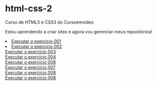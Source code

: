 # html-css-2
Curso de HTML5 e CSS3 do Cursoemvideo

Estou aprendendo a criar sites e agora vou gerenciar meus repositórios!<br/>
<li><a href="https://marcelocesar-1964.github.io/html-css-2/exercicios/ex001-Olá-mundo/index.html">Executar o exercício 001</a><br/> </li> 
<li><a href="https://marcelocesar-1964.github.io/html-css-2/exercicios/ex002-parágrafos/index.html"> Executar o exercício 002</a><br/></lil>
<a href="https://marcelocesar-1964.github.io/html-css-2/exercicios/ex003-imagens/index.html"> Executar o exercício 003</a><br/>
<a href="https://marcelocesar-1964.github.io/html-css-2/exercicios/ex004-favicon/index.html"> Executar o exercício 004</a><br/>
<a href="https://marcelocesar-1964.github.io/html-css-2/exercicios/ex006/index.html"> Executar o exercício 006</a><br/>
<a href="https://marcelocesar-1964.github.io/html-css-2/exercicios/ex007-html4/index.html"> Executar o exercício 007</a><br/>
<a href="https://marcelocesar-1964.github.io/html-css-2/exercicios/ex008-formatação de texto/index.html"> Executar o exercício 008</a><br/>
<a href="https://marcelocesar-1964.github.io/html-css-2/exercicios/ex008-formatação de texto/index.html"> Executar o exercício 008</a><br/>




